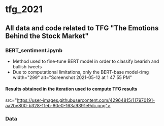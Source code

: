 # tfg_2021
## All data and code related to TFG "The Emotions Behind the Stock Market"

### BERT_sentiment.ipynb
* Method used to fine-tune BERT model in order to classify bearish and bullish tweets
* Due to computational limitations, only the BERT-base model<img width="299" alt="Screenshot 2021-05-12 at 1 47 55 PM" 

#### Results obtained in the iteration used to compute TFG results
src="https://user-images.githubusercontent.com/42964815/117970191-aa2be800-b328-11eb-80e0-163a9391e9dc.png">


### Data
